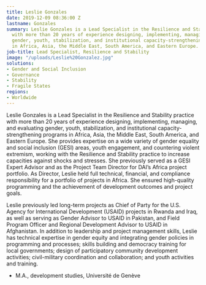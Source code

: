 ```yaml
---
title: Leslie Gonzales
date: 2019-12-09 08:36:00 Z
lastname: Gonzales
summary: Leslie Gonzales is a Lead Specialist in the Resilience and Stability practice
  with more than 20 years of experience designing, implementing, managing, and evaluating
  gender, youth, stabilization, and institutional capacity-strengthening programs
  in Africa, Asia, the Middle East, South America, and Eastern Europe.
job-title: Lead Specialist, Resilience and Stability
image: "/uploads/Leslie%20Gonzalez.jpg"
solutions:
- Gender and Social Inclusion
- Governance
- Stability
- Fragile States
regions:
- Worldwide
---
```


Leslie Gonzales is a Lead Specialist in the Resilience and Stability practice with more than 20 years of experience designing, implementing, managing, and evaluating gender, youth, stabilization, and institutional capacity-strengthening programs in Africa, Asia, the Middle East, South America, and Eastern Europe. She provides expertise on a wide variety of gender equality and social inclusion (GESI) areas, youth engagement, and countering violent extremism, working with the Resilience and Stability practice to increase capacities against shocks and stresses. She previously served as a GESI Expert Advisor and as the Project Team Director for DAI’s Africa project portfolio. As Director, Leslie held full technical, financial, and compliance responsibility for a portfolio of projects in Africa. She ensured high-quality programming and the achievement of development outcomes and project goals.

Leslie previously led long-term projects as Chief of Party for the U.S. Agency for International Development (USAID) projects in Rwanda and Iraq, as well as serving as Gender Advisor to USAID in Pakistan, and Field Program Officer and Regional Development Advisor to USAID in Afghanistan. In addition to leadership and project management skills, Leslie has technical expertise in gender equity and integrating gender policies in programming and processes; skills building and democracy training for local governments; design of participatory community development activities; civil-military coordination and collaboration; and youth activities and training.
 
* M.A., development studies, Université de Genève